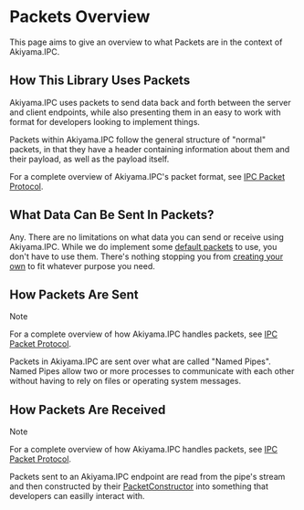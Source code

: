 # Packets Overview

This page aims to give an overview to what Packets are in the context of Akiyama.IPC.

## How This Library Uses Packets

Akiyama.IPC uses packets to send data back and forth between the server and client endpoints, while also presenting them in an easy to work with format for developers looking to implement things.

Packets within Akiyama.IPC follow the general structure of "normal" packets, in that they have a header containing information about them and their payload, as well as the payload itself.

For a complete overview of Akiyama.IPC's packet format, see [IPC Packet Protocol](ipc-packet-protocol.md#ipc-packet-format).

## What Data Can Be Sent In Packets?
Any. There are no limitations on what data you can send or receive using Akiyama.IPC. While we do implement some [default packets](~/api/Akiyama.IPC.Shared.Network.Packets.yml) to use, you don't have to use them. There's nothing stopping you from [creating your own](creating-custom-packets.md) to fit whatever purpose you need.

## How Packets Are Sent

> [!NOTE]
> For a complete overview of how Akiyama.IPC handles packets, see [IPC Packet Protocol](ipc-packet-protocol.md).

Packets in Akiyama.IPC are sent over what are called "Named Pipes". Named Pipes allow two or more processes to communicate with each other without having to rely on files or operating system messages.

## How Packets Are Received

> [!NOTE]
> For a complete overview of how Akiyama.IPC handles packets, see [IPC Packet Protocol](ipc-packet-protocol.md).

Packets sent to an Akiyama.IPC endpoint are read from the pipe's stream and then constructed by their [PacketConstructor](~/api/Akiyama.IPC.Shared.Network.PacketConstructor.yml) into something that developers can easilly interact with.
